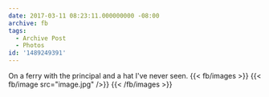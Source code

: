 ```yaml
---
date: 2017-03-11 08:23:11.000000000 -08:00
archive: fb
tags: 
  - Archive Post
  - Photos
id: '1489249391'
---
```


On a ferry with the principal and a hat I've never seen.
{{< fb/images >}}
{{< fb/image src="image.jpg" />}}
{{< /fb/images >}}
